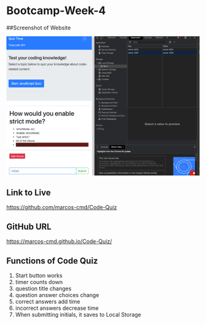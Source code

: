 # Bootcamp-Week-4

##Screenshot of Website

![screenshot of quiz game and local storage](assets/quiz.png)

## Link to Live

https://github.com/marcos-cmd/Code-Quiz

## GitHub URL

https://marcos-cmd.github.io/Code-Quiz/


## Functions of Code Quiz
1. Start button works
2. timer counts down
3. question title changes
4. question answer choices change
5. correct answers add time
6. incorrect answers decrease time
7. When submitting initials, it saves to Local Storage
